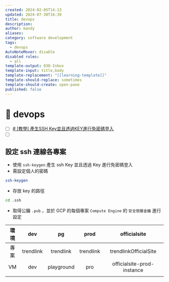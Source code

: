 ```yaml
---
created: 2024-02-05T14:13
updated: 2024-07-30T16:39
title: devops
description: 
author: mandy
aliases: 
category: software development
tags:
  - devops
AutoNoteMover: disable
disabled rules:
  - all
template-output: 030-Inbox
template-input: title,body
template-replacement: "[[learning-template]]"
template-should-replace: sometimes
template-should-create: open-pane
published: false
---
```

# 🚀 devops

- [ ] [# [教學] 產生SSH Key並且透過KEY進行免密碼登入](https://xenby.com/b/220-%E6%95%99%E5%AD%B8-%E7%94%A2%E7%94%9Fssh-key%E4%B8%A6%E4%B8%94%E9%80%8F%E9%81%8Ekey%E9%80%B2%E8%A1%8C%E5%85%8D%E5%AF%86%E7%A2%BC%E7%99%BB%E5%85%A5)
- [ ] []()

## 設定 ssh 連線各專案

- 使用 `ssh-keygen`  產生 ssh Key 並且透過 Key 進行免密碼登入
- 需設定個人的密碼
```bash
ssh-keygen
```
- 存放 key 的路徑
```bash
cd .ssh
```
- 取得公鑰 `.pub` ，並於 GCP 的每個專案 `Compute Engine` 的 `安全殼層金鑰` 進行設定

| 環境  |    dev    |     pg     |   prod    |        officialsite        |
| :-: | :-------: | :--------: | :-------: | :------------------------: |
| 專案  | trendlink | trendlink  | trendlink |   trendlinkOfficialSite    |
| VM  |    dev    | playground |    pro    | officialsite-prod-instance |
|     |           |            |           |                            |
